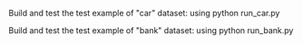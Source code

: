 Build and test the test example of "car" dataset: using python run_car.py

Build and test the test example of "bank" dataset: using python run_bank.py

